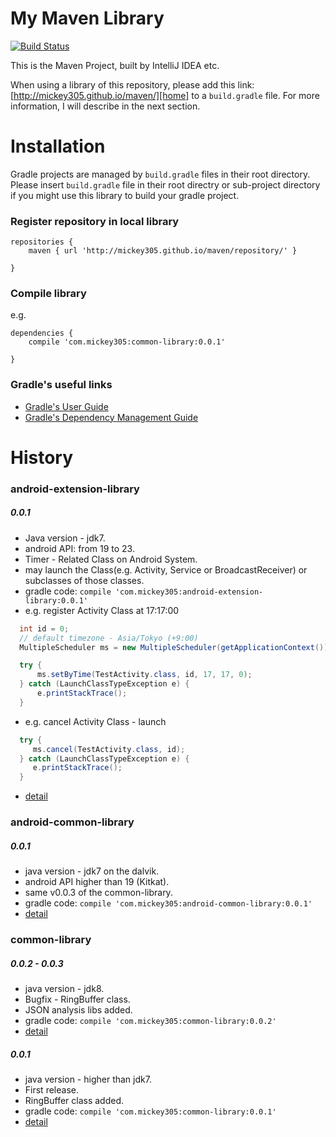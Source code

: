 # My Maven Library
[![Build Status](https://travis-ci.org/mickey305/maven.svg?branch=gh-pages)](https://travis-ci.org/mickey305/maven)  

This is the Maven Project, built by IntelliJ IDEA etc.

When using a library of this repository, please add this link: [http://mickey305.github.io/maven/][home] to a `build.gradle` file. For more information, I will describe in the next section.

# Installation
Gradle projects are managed by `build.gradle` files in their root directory. Please insert `build.gradle` file in their root directry or sub-project directory if you might use this library to build your gradle project.

### Register repository in local library

```
repositories {
    maven { url 'http://mickey305.github.io/maven/repository/' }

}
```

### Compile library

e.g.
```
dependencies {
    compile 'com.mickey305:common-library:0.0.1'

}
```

### Gradle's useful links
* [Gradle's User Guide][gradle-user-guide]
* [Gradle's Dependency Management Guide][gradle-dependency-management-guide]

# History

### android-extension-library
##### 0.0.1
* Java version - jdk7.
* android API: from 19 to 23.
* Timer - Related Class on Android System.
* may launch the Class(e.g. Activity, Service or BroadcastReceiver) or subclasses of those classes.
* gradle code: `compile 'com.mickey305:android-extension-library:0.0.1'`
* e.g. register Activity Class at 17:17:00
```java
  int id = 0;
  // default timezone - Asia/Tokyo (+9:00)
  MultipleScheduler ms = new MultipleScheduler(getApplicationContext());

  try {
      ms.setByTime(TestActivity.class, id, 17, 17, 0);
  } catch (LaunchClassTypeException e) {
      e.printStackTrace();
  }
```
* e.g. cancel Activity Class - launch
```java
  try {
     ms.cancel(TestActivity.class, id);
  } catch (LaunchClassTypeException e) {
     e.printStackTrace();
  }
```
* [detail][android-extension-0.0.1]

### android-common-library
##### 0.0.1
* java version - jdk7 on the dalvik.
* android API higher than 19 (Kitkat).
* same v0.0.3 of the common-library.
* gradle code: `compile 'com.mickey305:android-common-library:0.0.1'`
* [detail][android-common-0.0.1]

### common-library
##### 0.0.2 - 0.0.3
* java version - jdk8.
* Bugfix - RingBuffer class.
* JSON analysis libs added.
* gradle code: `compile 'com.mickey305:common-library:0.0.2'`
* [detail][common-0.0.2]

##### 0.0.1
* java version  - higher than jdk7.
* First release.
* RingBuffer class added.
* gradle code: `compile 'com.mickey305:common-library:0.0.1'`
* [detail][common-0.0.1]



[home]: http://mickey305.github.io/maven/
[gradle-user-guide]: http://www.gradle.org/docs/current/userguide/userguide.html
[gradle-dependency-management-guide]: http://www.gradle.org/docs/current/userguide/dependency_management.html

[common-0.0.1]: projects/documents/common-library/0.0.1.md
[common-0.0.2]: projects/documents/common-library/0.0.2.md
[android-common-0.0.1]: projects/documents/android-common-library/0.0.1.md
[android-extension-0.0.1]: projects/documents/android-extension-library/0.0.1.md
